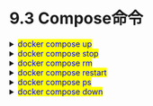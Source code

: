 # 9.3 Compose命令

<details>

<summary><mark style="color:blue;">docker compose up</mark></summary>

用于**部署一个Compose应用**。默认情况下该命令会读取名为compose.yml 或compose.yaml的文件。

用户也可以使用 **-f** 指定其他文件名。

使用 **-d** 参数可以令应用在后台启动。

</details>

<details>

<summary><mark style="color:blue;">docker compose stop</mark></summary>

停止Compose应用相关的所有容器，但**不会删除它们**。

被停止的应用可以很容易地通过docker compose restart 命令重新启动。

</details>

<details>

<summary><mark style="color:blue;">docker compose rm</mark></summary>

用于删除已停止的Compose应用。它会删除容器和网络，但是不会删除卷和镜像。

</details>

<details>

<summary><mark style="color:blue;">docker compose restart</mark></summary>

重启已停止的Compose应用。

如果用户在停止该应用后对其进行了变更，那么变更的内容不会反映在重启后的应用中，这时需要重新部署应用使变更生效。&#x20;

</details>

<details>

<summary><mark style="color:blue;">docker compose ps</mark></summary>

列出Compose应用中的各个容器。输出内容包括当前状态、容器运行的命令以及网络端口。

</details>

<details>

<summary><mark style="color:blue;">docker compose down</mark></summary>

停止并删除运行中的Compose应用。它会删除容器和网络，但是不会删除卷和镜像。

</details>
